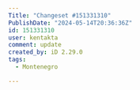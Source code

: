 ```yaml
---
Title: "Changeset #151331310"
PublishDate: "2024-05-14T20:36:36Z"
id: 151331310
user: kentakta
comment: update
created_by: iD 2.29.0
tags:
  - Montenegro

---
```

